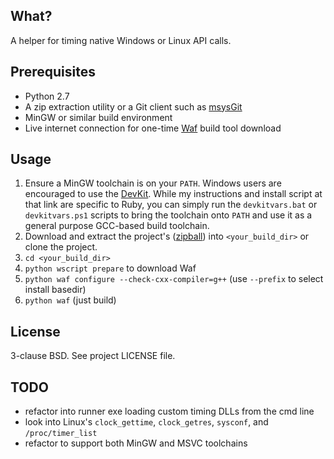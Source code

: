 ## What?

A helper for timing native Windows or Linux API calls.

## Prerequisites

* Python 2.7
* A zip extraction utility or a Git client such as [msysGit](http://code.google.com/p/msysgit/)
* MinGW or similar build environment
* Live internet connection for one-time [Waf](http://code.google.com/p/waf/) build tool download

## Usage

1. Ensure a MinGW toolchain is on your `PATH`. Windows users are encouraged to use the
   [DevKit](https://github.com/oneclick/rubyinstaller/wiki/Development-Kit). While my
   instructions and install script at that link are specific to Ruby, you can simply
   run the `devkitvars.bat` or `devkitvars.ps1` scripts to bring the toolchain onto
   `PATH` and use it as a general purpose GCC-based build toolchain.
2. Download and extract the project's ([zipball](https://github.com/jonforums/tma/zipball/master))
   into `<your_build_dir>` or clone the project.
3. `cd <your_build_dir>`
4. `python wscript prepare` to download Waf
5. `python waf configure --check-cxx-compiler=g++` (use `--prefix` to select install basedir)
6. `python waf` (just build)

## License

3-clause BSD. See project LICENSE file.

## TODO

* refactor into runner exe loading custom timing DLLs from the cmd line
* look into Linux's `clock_gettime`, `clock_getres`, `sysconf`, and `/proc/timer_list`
* refactor to support both MinGW and MSVC toolchains
